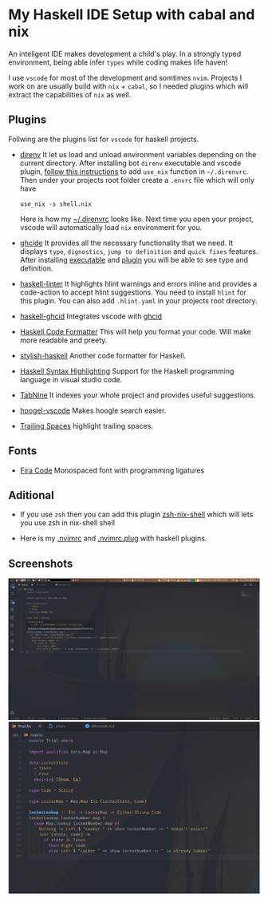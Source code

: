 # My Haskell IDE Setup with cabal and nix

An inteligent IDE makes development a child's play. In a strongly typed environment, being able infer `types` while coding makes life haven!

I use `vscode` for most of the development and somtimes `nvim`. Projects I work on are usually build with `nix` + `cabal`, so I needed plugins which will extract the capabilities of `nix` as well.

## Plugins

Follwing are the plugins list for `vscode` for haskell projects.

- [direnv](https://github.com/direnv/direnv#install)
  It let us load and unload environment variables depending on the current directory.
  After installing bot `direnv` executable and vscode plugin, [follow this instructions](https://github.com/direnv/direnv/wiki/Nix) to add `use_nix` function in `~/.direnvrc`. Then under your projects root folder create a `.envrc` file which will only have

  ``` shell
  use_nix -s shell.nix
  ```

  Here is how my [~/.direnvrc](./.direnvrc) looks like. Next time you open your project, vscode will automatically load `nix` environment for you.

- [ghcide](https://github.com/digital-asset/ghcide)
  It provides all the necessary functionality that we need. It displays `type`, `dignostics`, `jump to definition` and `quick fixes` features. After installing [executable](https://github.com/digital-asset/ghcide) and [plugin](https://marketplace.visualstudio.com/items?itemName=DigitalAssetHoldingsLLC.ghcide) you will be able to see type and definition.

- [haskell-linter](https://marketplace.visualstudio.com/items?itemName=hoovercj.haskell-linter)
   It highlights hlint warnings and errors inline and provides a code-action to accept hlint suggestions. You need to install `hlint` for this plugin. You can also add `.hlint.yaml` in your projects root directory.

- [haskell-ghcid](https://marketplace.visualstudio.com/items?itemName=ndmitchell.haskell-ghcid)
  Integrates vscode with [ghcid](https://github.com/ndmitchell/ghcid)

- [Haskell Code Formatter](https://marketplace.visualstudio.com/items?itemName=sergey-kintsel.haskell-formatter-vscode-extension)
  This will help you format your code. Will make more readable and preety.

- [stylish-haskell](https://marketplace.visualstudio.com/items?itemName=vigoo.stylish-haskell)
  Another code formatter for Haskell.

- [Haskell Syntax Highlighting](https://marketplace.visualstudio.com/items?itemName=justusadam.language-haskell)
  Support for the Haskell programming language in visual studio code.

- [TabNine](https://marketplace.visualstudio.com/items?itemName=TabNine.tabnine-vscode)
  It indexes your whole project and provides useful suggestions.

- [hoogel-vscode](https://marketplace.visualstudio.com/items?itemName=jcanero.hoogle-vscode)
  Makes hoogle search easier.

- [Trailing Spaces](https://marketplace.visualstudio.com/items?itemName=shardulm94.trailing-spaces)
  highlight trailing spaces.

## Fonts

- [Fira Code](https://github.com/tonsky/FiraCode)
  Monospaced font with programming ligatures

## Aditional

- If you use `zsh` then you can add this plugin [zsh-nix-shell](https://github.com/chisui/zsh-nix-shell) which will lets you use zsh in nix-shell shell

- Here is my [.nvimrc](./.nvimrc) and [.nvimrc.plug](./.nvimrc.plug) with haskell plugins.

## Screenshots

![Code](./screenshots/code-1.png)
![Code](./screenshots/code-2.png)
